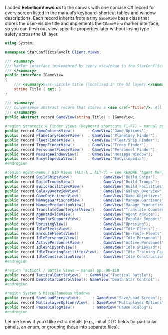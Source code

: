 I added **RebellionViews.cs** to the canvas with one concise C# record for every screen listed in the manual’s keyboard-shortcut tables and window descriptions.
Each record inherits from a tiny `GameView` base class that stores the user-visible title and implements the `IGameView` marker interface, so you can flesh out view-specific properties later without losing type safety across the UI layer.

```csharp
using System;

namespace StarConflictsRevolt.Client.Views;

/// <summary>
/// Marker interface implemented by every view/page in the StarConflictsRevolt client.
/// </summary>
public interface IGameView
{
    /// <summary>User‑visible title (localised in the UI layer).</summary>
    string Title { get; }
}

/// <summary>
/// Convenience abstract record that stores a <see cref="Title"/>. All concrete view‑models inherit from it.
/// </summary>
public abstract record GameView(string Title) : IGameView;

#region Strategic & Finder Views (keyboard shortcuts F1‑F7) – manual pp. 18‑37
public record GameOptionsView()      : GameView("Game Options");
public record PlanetaryFinderView()  : GameView("Planetary Finder");
public record FleetFinderView()      : GameView("Fleet/Ship Finder");
public record TroopFinderView()      : GameView("Troop Finder");
public record PersonnelFinderView()  : GameView("Personnel Finder");
public record MessageWindowView()    : GameView("Message Window");
public record EncyclopediaView()     : GameView("Encyclopedia");
#endregion

#region Agent‑menu / GID Views (ALT‑A … ALT‑V) – see README ‘Agent Menu’ list
public record BuildShipsView()            : GameView("Build Ships");
public record BuildTroopsView()           : GameView("Build Troops");
public record BuildFacilitiesView()       : GameView("Build Facilities");
public record GalaxyOverviewView()        : GameView("Galaxy Overview");
public record GameObjectivesView()        : GameView("Game Objectives");
public record ManageGarrisonsView()       : GameView("Manage Garrisons");
public record ManageProductionView()      : GameView("Manage Production");
public record TranslateCounterpartView()  : GameView("Translate Counterpart");
public record AgentAdviceView()           : GameView("Agent Advice");
public record PopularSupportView()        : GameView("Popular Support");
public record UprisingView()              : GameView("Uprising");
public record IdleFleetsView()            : GameView("Idle Fleets");
public record EnrouteFleetsView()         : GameView("En‑route Fleets");
public record IdlePersonnelView()         : GameView("Idle Personnel");
public record ActivePersonnelView()       : GameView("Active Personnel");
public record IdleShipyardView()          : GameView("Idle Shipyard");
public record IdleTrainingFacilitiesView(): GameView("Idle Training Facilities");
public record IdleConstructionView()      : GameView("Idle Construction");
#endregion

#region Tactical / Battle Views – manual pp. 96‑110
public record TacticalBattleView()  : GameView("Tactical Battle");
public record DeathStarControlView(): GameView("Death Star Control");
#endregion

#region System & Miscellaneous Windows
public record SaveLoadScreenView()     : GameView("Save/Load Screen");
public record MultiplayerOptionsView() : GameView("Multiplayer Options");
public record PauseDialogView()        : GameView("Pause Dialog");
#endregion
```

Let me know if you’d like extra details (e.g., initial DTO fields for particular panels, an enum, or grouping these into separate files).
